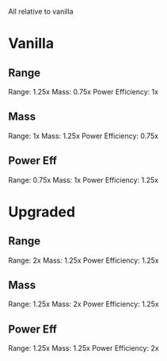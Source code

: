All relative to vanilla

# Vanilla
## Range
Range: 1.25x
Mass: 0.75x
Power Efficiency: 1x

## Mass
Range: 1x
Mass: 1.25x
Power Efficiency: 0.75x

## Power Eff
Range: 0.75x
Mass: 1x
Power Efficiency: 1.25x

# Upgraded
## Range
Range: 2x
Mass: 1.25x
Power Efficiency: 1.25x

## Mass
Range: 1.25x
Mass: 2x
Power Efficiency: 1.25x

## Power Eff
Range: 1.25x
Mass: 1.25x
Power Efficiency: 2x